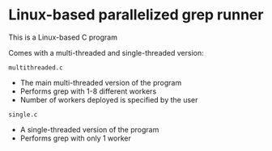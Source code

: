 # Linux-based parallelized grep runner
This is a Linux-based C program

Comes with a multi-threaded and single-threaded version:
 
 <code>multithreaded.c</code>
 - The main multi-threaded version of the program
 - Performs grep with 1-8 different workers
 - Number of workers deployed is specified by the user
 
 <code>single.c</code>
 - A single-threaded version of the program
 - Performs grep with only 1 worker
